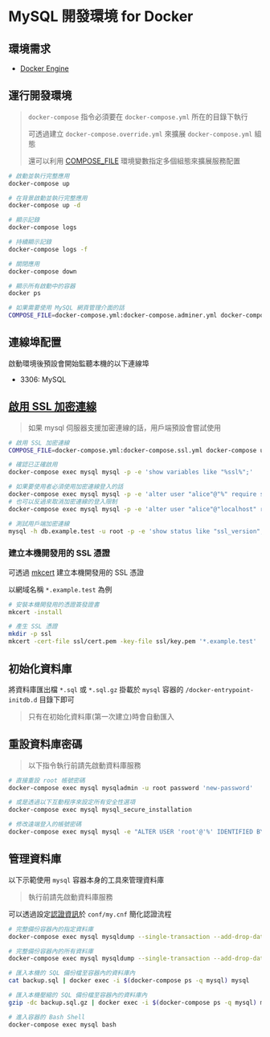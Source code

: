 # MySQL 開發環境 for Docker

## 環境需求

- [Docker Engine](https://docs.docker.com/install/)

## 運行開發環境

> `docker-compose` 指令必須要在 `docker-compose.yml` 所在的目錄下執行
>
> 可透過建立 `docker-compose.override.yml` 來擴展 `docker-compose.yml` 組態
>
> 還可以利用 [COMPOSE_FILE](https://docs.docker.com/compose/reference/envvars/#compose_file) 環境變數指定多個組態來擴展服務配置

```sh
# 啟動並執行完整應用
docker-compose up

# 在背景啟動並執行完整應用
docker-compose up -d

# 顯示記錄
docker-compose logs

# 持續顯示記錄
docker-compose logs -f

# 關閉應用
docker-compose down

# 顯示所有啟動中的容器
docker ps

# 如果需要使用 MySQL 網頁管理介面的話
COMPOSE_FILE=docker-compose.yml:docker-compose.adminer.yml docker-compose up -d
```

## 連線埠配置

啟動環境後預設會開始監聽本機的以下連線埠

- 3306: MySQL

## [啟用 SSL 加密連線](https://mariadb.com/kb/en/securing-connections-for-client-and-server/)

> 如果 mysql 伺服器支援加密連線的話，用戶端預設會嘗試使用

```sh
# 啟用 SSL 加密連線
COMPOSE_FILE=docker-compose.yml:docker-compose.ssl.yml docker-compose up -d

# 確認已正確啟用
docker-compose exec mysql mysql -p -e 'show variables like "%ssl%";'

# 如果要使用者必須使用加密連線登入的話
docker-compose exec mysql mysql -p -e 'alter user "alice"@"%" require ssl;'
# 也可以反過來取消加密連線的登入限制
docker-compose exec mysql mysql -p -e 'alter user "alice"@"localhost" require none;'

# 測試用戶端加密連線
mysql -h db.example.test -u root -p -e 'show status like "ssl_version";'
```

### 建立本機開發用的 SSL 憑證

可透過 [mkcert](https://github.com/FiloSottile/mkcert) 建立本機開發用的 SSL 憑證

以網域名稱 `*.example.test` 為例

```sh
# 安裝本機開發用的憑證簽發證書
mkcert -install

# 產生 SSL 憑證
mkdir -p ssl
mkcert -cert-file ssl/cert.pem -key-file ssl/key.pem '*.example.test'
```

## 初始化資料庫

將資料庫匯出檔 `*.sql` 或 `*.sql.gz` 掛載於 `mysql` 容器的 `/docker-entrypoint-initdb.d` 目錄下即可

> 只有在初始化資料庫(第一次建立)時會自動匯入

## 重設資料庫密碼

> 以下指令執行前請先啟動資料庫服務

```sh
# 直接重設 root 帳號密碼
docker-compose exec mysql mysqladmin -u root password 'new-password'

# 或是透過以下互動程序來設定所有安全性選項
docker-compose exec mysql mysql_secure_installation

# 修改遠端登入的帳號密碼
docker-compose exec mysql mysql -e "ALTER USER 'root'@'%' IDENTIFIED BY 'new-password';"
```

## 管理資料庫

以下示範使用 `mysql` 容器本身的工具來管理資料庫

> 執行前請先啟動資料庫服務

可以透過設定[認證資訊](https://dev.mysql.com/doc/refman/8.0/en/password-security-user.html)於 `conf/my.cnf` 簡化認證流程

```sh
# 完整備份容器內的指定資料庫
docker-compose exec mysql mysqldump --single-transaction --add-drop-database --insert-ignore --databases sample | gzip > backup.sql.gz

# 完整備份容器內的所有資料庫
docker-compose exec mysql mysqldump --single-transaction --add-drop-database --insert-ignore --all-databases | gzip > backup.sql.gz

# 匯入本機的 SQL 備份檔至容器內的資料庫內
cat backup.sql | docker exec -i $(docker-compose ps -q mysql) mysql

# 匯入本機壓縮的 SQL 備份檔至容器內的資料庫內
gzip -dc backup.sql.gz | docker exec -i $(docker-compose ps -q mysql) mysql

# 進入容器的 Bash Shell
docker-compose exec mysql bash
```
